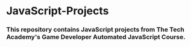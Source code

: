 # JavaScript-Projects
### This repository contains JavaScript projects from The Tech Academy's Game Developer Automated JavaScript Course.
